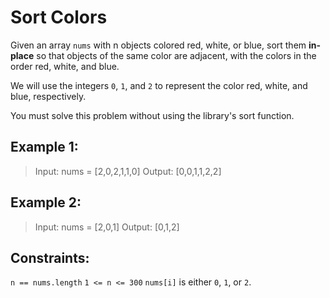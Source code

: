 # Sort Colors

Given an array `nums` with n objects colored red, white, or blue, sort them **in-place** so that objects of the same color are adjacent, with the colors in the order red, white, and blue.

We will use the integers `0`, `1`, and `2` to represent the color red, white, and blue, respectively.

You must solve this problem without using the library's sort function.

## Example 1:

> Input: nums = [2,0,2,1,1,0]
> Output: [0,0,1,1,2,2]

## Example 2:

> Input: nums = [2,0,1]
> Output: [0,1,2]

## Constraints:

`n == nums.length`
`1 <= n <= 300`
`nums[i]` is either `0`, `1`, or `2`.
